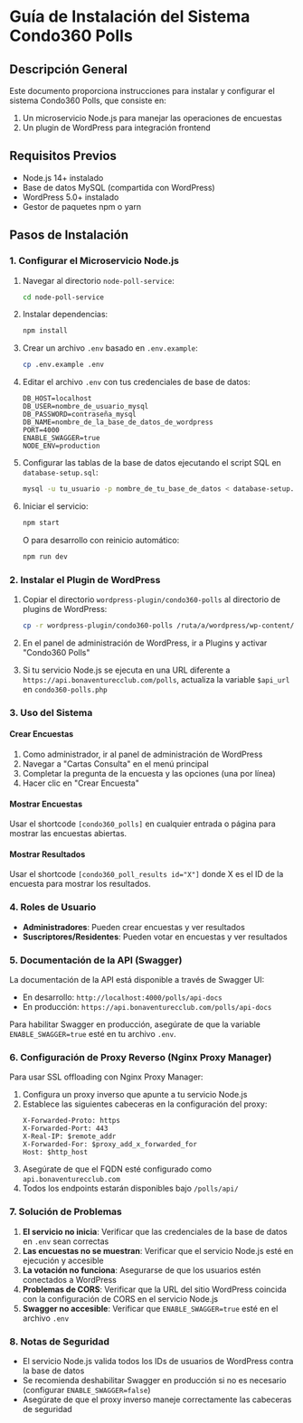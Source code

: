 # Guía de Instalación del Sistema Condo360 Polls

## Descripción General

Este documento proporciona instrucciones para instalar y configurar el sistema Condo360 Polls, que consiste en:
1. Un microservicio Node.js para manejar las operaciones de encuestas
2. Un plugin de WordPress para integración frontend

## Requisitos Previos

- Node.js 14+ instalado
- Base de datos MySQL (compartida con WordPress)
- WordPress 5.0+ instalado
- Gestor de paquetes npm o yarn

## Pasos de Instalación

### 1. Configurar el Microservicio Node.js

1. Navegar al directorio `node-poll-service`:
   ```bash
   cd node-poll-service
   ```

2. Instalar dependencias:
   ```bash
   npm install
   ```

3. Crear un archivo `.env` basado en `.env.example`:
   ```bash
   cp .env.example .env
   ```

4. Editar el archivo `.env` con tus credenciales de base de datos:
   ```
   DB_HOST=localhost
   DB_USER=nombre_de_usuario_mysql
   DB_PASSWORD=contraseña_mysql
   DB_NAME=nombre_de_la_base_de_datos_de_wordpress
   PORT=4000
   ENABLE_SWAGGER=true
   NODE_ENV=production
   ```

5. Configurar las tablas de la base de datos ejecutando el script SQL en `database-setup.sql`:
   ```bash
   mysql -u tu_usuario -p nombre_de_tu_base_de_datos < database-setup.sql
   ```

6. Iniciar el servicio:
   ```bash
   npm start
   ```
   
   O para desarrollo con reinicio automático:
   ```bash
   npm run dev
   ```

### 2. Instalar el Plugin de WordPress

1. Copiar el directorio `wordpress-plugin/condo360-polls` al directorio de plugins de WordPress:
   ```bash
   cp -r wordpress-plugin/condo360-polls /ruta/a/wordpress/wp-content/plugins/
   ```

2. En el panel de administración de WordPress, ir a Plugins y activar "Condo360 Polls"

3. Si tu servicio Node.js se ejecuta en una URL diferente a `https://api.bonaventurecclub.com/polls`, actualiza la variable `$api_url` en `condo360-polls.php`

### 3. Uso del Sistema

#### Crear Encuestas

1. Como administrador, ir al panel de administración de WordPress
2. Navegar a "Cartas Consulta" en el menú principal
3. Completar la pregunta de la encuesta y las opciones (una por línea)
4. Hacer clic en "Crear Encuesta"

#### Mostrar Encuestas

Usar el shortcode `[condo360_polls]` en cualquier entrada o página para mostrar las encuestas abiertas.

#### Mostrar Resultados

Usar el shortcode `[condo360_poll_results id="X"]` donde X es el ID de la encuesta para mostrar los resultados.

### 4. Roles de Usuario

- **Administradores**: Pueden crear encuestas y ver resultados
- **Suscriptores/Residentes**: Pueden votar en encuestas y ver resultados

### 5. Documentación de la API (Swagger)

La documentación de la API está disponible a través de Swagger UI:

- En desarrollo: `http://localhost:4000/polls/api-docs`
- En producción: `https://api.bonaventurecclub.com/polls/api-docs`

Para habilitar Swagger en producción, asegúrate de que la variable `ENABLE_SWAGGER=true` esté en tu archivo `.env`.

### 6. Configuración de Proxy Reverso (Nginx Proxy Manager)

Para usar SSL offloading con Nginx Proxy Manager:

1. Configura un proxy inverso que apunte a tu servicio Node.js
2. Establece las siguientes cabeceras en la configuración del proxy:
   ```
   X-Forwarded-Proto: https
   X-Forwarded-Port: 443
   X-Real-IP: $remote_addr
   X-Forwarded-For: $proxy_add_x_forwarded_for
   Host: $http_host
   ```
3. Asegúrate de que el FQDN esté configurado como `api.bonaventurecclub.com`
4. Todos los endpoints estarán disponibles bajo `/polls/api/`

### 7. Solución de Problemas

1. **El servicio no inicia**: Verificar que las credenciales de la base de datos en `.env` sean correctas
2. **Las encuestas no se muestran**: Verificar que el servicio Node.js esté en ejecución y accesible
3. **La votación no funciona**: Asegurarse de que los usuarios estén conectados a WordPress
4. **Problemas de CORS**: Verificar que la URL del sitio WordPress coincida con la configuración de CORS en el servicio Node.js
5. **Swagger no accesible**: Verificar que `ENABLE_SWAGGER=true` esté en el archivo `.env`

### 8. Notas de Seguridad

- El servicio Node.js valida todos los IDs de usuarios de WordPress contra la base de datos
- Se recomienda deshabilitar Swagger en producción si no es necesario (configurar `ENABLE_SWAGGER=false`)
- Asegúrate de que el proxy inverso maneje correctamente las cabeceras de seguridad
